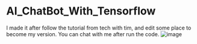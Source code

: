 # AI_ChatBot_With_Tensorflow
I made it after follow the tutorial from tech with tim, and edit some place to become my version. 
You can chat with me after run the code.
![image](https://user-images.githubusercontent.com/76461262/126287366-71767b14-a6c0-44e6-bb32-9411c05ed6ba.png)
